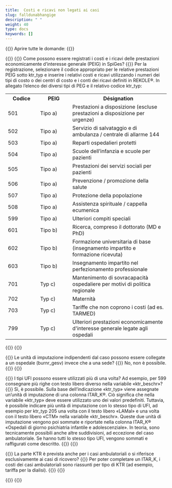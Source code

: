 ```yaml
---
title:	Costi e ricavi non legati ai casi 
slug: falldunabhangige
description: " "
weight: 40
type: docs
keywords: []
---
```


{{<faqBlock>}}
Aprire tutte le domande: {{<collapsibleGroupCommand groupId="falldunabhangige">}}

{{<numberedList>}}
{{<listItem>}}
Come possono essere registrati i costi e i ricavi delle prestazioni economicamente d’interesse generale (PEIG) in SpiGes?
{{<collapsibleBlock groupId="falldunabhangige">}}
Per la registrazione, selezionare il codice appropriato per le relative prestazioni PEIG sotto ktr_typ e inserire i relativi costi e ricavi utilizzando i numeri dei tipi di costo o dei centri di costo e i conti dei ricavi definiti in REKOLE®. In allegato l’elenco dei diversi tipi di PEG e il relativo codice ktr_typ:
<table class="w-100">
  <tr>
    <th style="width:20%"> Codice </div></th>
    <th> PEIG </th>
    <th style="width:60%"> Désignation </th>
  </tr>
  <tr>
    <td> 501 </td>
    <td> Tipo a) </td>
    <td> Prestazioni a disposizione (escluse prestazioni a disposizione per urgenze) </td>
  </tr>
  <tr>
    <td> 502 </td>
    <td> Tipo a) </td>
    <td> Servizio di salvataggio e di ambulanza / centrale di allarme 144 </td>
  </tr>
  <tr>
    <td> 503 </td>
    <td> Tipo a) </td>
    <td> Reparti ospedalieri protetti </td>
  </tr>
  <tr>
    <td> 504 </td>
    <td> Tipo a) </td>
    <td> Scuole dell’infanzia e scuole per pazienti </td>
  </tr>
  <tr>
    <td> 505 </td>
    <td> Tipo a) </td>
    <td> Prestazioni dei servizi sociali per pazienti </td>
  </tr>
  <tr>
    <td> 506 </td>
    <td> Tipo a) </td>
    <td> Prevenzione / promozione della salute </td>
  </tr>
  <tr>
    <td> 507 </td>
    <td> Tipo a) </td>
    <td> Protezione della popolazione </td>
  </tr>
  <tr>
    <td> 508 </td>
    <td> Tipo a) </td>
    <td> Assistenza spirituale / cappella ecumenica </td>
  </tr>
  <tr>
    <td> 599 </td>
    <td> Tipo a) </td>
    <td> Ulteriori compiti speciali </td>
  </tr>
  <tr>
    <td> 601 </td>
    <td> Tipo b) </td>
    <td> Ricerca, compreso il dottorato (MD e PhD) </td>
  </tr>
  <tr>
    <td> 602 </td>
    <td> Tipo b) </td>
    <td> Formazione universitaria di base (insegnamento impartito e formazione ricevuta) </td>
  </tr>
  <tr>
    <td> 603 </td>
    <td> Tipo b) </td>
    <td> Insegnamento impartito nel perfezionamento professionale </td>
  </tr>
  <tr>
    <td> 701 </td>
    <td> Typ c) </td>
    <td> Mantenimento di sovracapacità ospedaliere per motivi di politica regionale </td>
  </tr>
  <tr>
    <td> 702 </td>
    <td> Typ c) </td>
    <td> Maternità </td>
  </tr>
  <tr>
    <td> 703 </td>
    <td> Typ c) </td>
    <td> Tariffe che non coprono i costi (ad es. TARMED) </td>
  </tr>
  <tr>
    <td> 799 </td>
    <td> Typ c) </td>
    <td> Ulteriori prestazioni economicamente d'interesse generale legate agli ospedali </td>
  </tr>
</table>
{{</collapsibleBlock>}}
{{</listItem>}}

{{<listItem>}}
Le unità di imputazione indipendenti dal caso possono essere collegate a un ospedale (burnr_gesv) invece che a una sede?
{{<collapsibleBlock groupId="falldunabhangige">}}
No, non è possibile. 
{{</collapsibleBlock>}}
{{</listItem>}}

{{<listItem>}}
I tipi UFI possono essere utilizzati più di una volta? Ad esempio, per 599 consegnare più righe con testo libero diverso nella variabile «ktr_beschr»?
{{<collapsibleBlock groupId="falldunabhangige">}}
Sì, è possibile. Sulla base dell’indicazione «ktr_typ» viene assegnate un’unità di imputazione di una colonna ITAR_K®. Ciò significa che nella variabile «ktr_typ» deve essere utilizzato uno dei valori predefiniti. Tuttavia, è possibile indicare più unità di imputazione con lo stesso tipo di UFI, ad esempio per ktr_typ 205 una volta con il testo libero «LAMal» e una volta con il testo libero «CTM» nella variabile «ktr_beschr». Queste due unità di imputazione vengono poi sommate e riportate nella colonna ITAR_K® «Ospedali di giorno psichiatria infantile e adolescenziale». In teoria, sono tecnicamente possibili anche altre suddivisioni, ad eccezione del caso ambulatoriale. Se hanno tutti lo stesso tipo UFI, vengono sommati e raffigurati come descritto. 
{{</collapsibleBlock>}}
{{</listItem>}}

{{<listItem>}}
La parte KTR è prevista anche per i casi ambulatoriali o si riferisce esclusivamente ai casi di ricovero?
{{<collapsibleBlock groupId="falldunabhangige">}}
Per poter completare un ITAR_K, i costi dei casi ambulatoriali sono riassunti per tipo di KTR (ad esempio, tariffa per la dialisi).
{{</collapsibleBlock>}}
{{</listItem>}}

{{</numberedList>}}
{{</faqBlock>}}